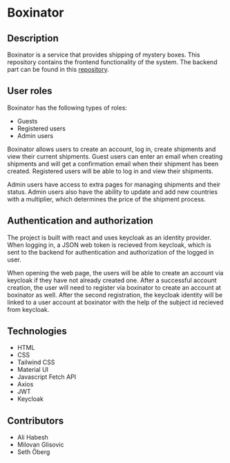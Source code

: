 # Boxinator

## Description

Boxinator is a service that provides shipping of mystery boxes.
This repository contains the frontend functionality of the system.
The backend part can be found in this [repository](https://github.com/SethOberg/boxinatorAPI).

## User roles

Boxinator has the following types of roles:

- Guests
- Registered users
- Admin users

Boxinator allows users to create an account, log in, create shipments and view their current shipments.
Guest users can enter an email when creating shipments and will get a confirmation email when their shipment has been created.
Registered users will be able to log in and view their shipments.

Admin users have access to extra pages for managing shipments and their status.
Admin users also have the ability to update and add new countries with a multiplier, which determines the price of the shipment process.

## Authentication and authorization

The project is built with react and uses keycloak as an identity provider. When logging in, a JSON web token is recieved from keycloak, which is sent to the backend for authentication and authorization of the logged in user.

When opening the web page, the users will be able to create an account via keycloak if they have not already created one.
After a successful account creation, the user will need to register via boxinator to create an account at boxinator as well.
After the second registration, the keycloak identity will be linked to a user account at boxinator with the help of the subject id recieved from keycloak.

## Technologies

- HTML
- CSS
- Tailwind CSS
- Material UI
- Javascript Fetch API
- Axios
- JWT
- Keycloak

## Contributors

- Ali Habesh
- Milovan Glisovic
- Seth Öberg
